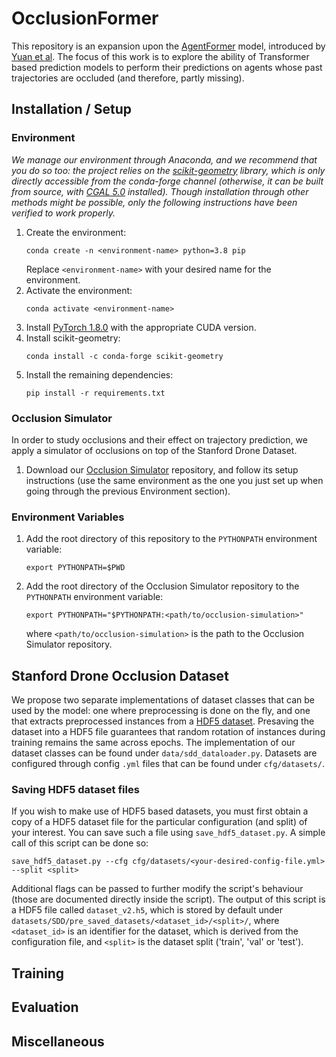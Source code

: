 # OcclusionFormer

This repository is an expansion upon the [AgentFormer](https://github.com/Khrylx/AgentFormer) model, introduced by [Yuan et al](https://arxiv.org/abs/2103.14023).
The focus of this work is to explore the ability of Transformer based prediction models to perform their predictions on agents whose past trajectories are occluded (and therefore, partly missing).

## Installation / Setup

### Environment

*We manage our environment through Anaconda, and we recommend that you do so too: the project relies on the [scikit-geometry](https://github.com/scikit-geometry/scikit-geometry) library, which is only directly accessible from the conda-forge channel (otherwise, it can be built from source, with [CGAL 5.0](https://www.cgal.org/) installed).
Though installation through other methods might be possible, only the following instructions have been verified to work properly.*

1. Create the environment:
   ```
   conda create -n <environment-name> python=3.8 pip
   ```
   Replace `<environment-name>` with your desired name for the environment.
2. Activate the environment:
   ```
   conda activate <environment-name>
   ```
3. Install [PyTorch 1.8.0](https://pytorch.org/get-started/previous-versions/#v180) with the appropriate CUDA version.
4. Install scikit-geometry:
   ```
   conda install -c conda-forge scikit-geometry
   ```
5. Install the remaining dependencies:
   ```
   pip install -r requirements.txt
   ```

### Occlusion Simulator

In order to study occlusions and their effect on trajectory prediction, we apply a simulator of occlusions on top of the Stanford Drone Dataset.

1. Download our [Occlusion Simulator](https://github.com/PFery4/occlusion-simulation) repository, and follow its setup instructions (use the same environment as the one you just set up when going through the previous Environment section).

### Environment Variables

1. Add the root directory of this repository to the `PYTHONPATH` environment variable:
   ```
   export PYTHONPATH=$PWD
   ```
2. Add the root directory of the Occlusion Simulator repository to the `PYTHONPATH` environment variable:
   ```
   export PYTHONPATH="$PYTHONPATH:<path/to/occlusion-simulation>"
   ```
   where `<path/to/occlusion-simulation>` is the path to the Occlusion Simulator repository.

## Stanford Drone Occlusion Dataset

We propose two separate implementations of dataset classes that can be used by the model: one where preprocessing is done on the fly, and one that extracts preprocessed instances from a [HDF5 dataset](https://www.hdfgroup.org/solutions/hdf5/).
Presaving the dataset into a HDF5 file guarantees that random rotation of instances during training remains the same across epochs.
The implementation of our dataset classes can be found under `data/sdd_dataloader.py`. Datasets are configured through config `.yml` files that can be found under `cfg/datasets/`.

### Saving HDF5 dataset files
If you wish to make use of HDF5 based datasets, you must first obtain a copy of a HDF5 dataset file for the particular configuration (and split) of your interest. You can save such a file using `save_hdf5_dataset.py`. A simple call of this script can be done so:
```
save_hdf5_dataset.py --cfg cfg/datasets/<your-desired-config-file.yml> --split <split>
```
Additional flags can be passed to further modify the script's behaviour (those are documented directly inside the script).
The output of this script is a HDF5 file called `dataset_v2.h5`, which is stored by default under `datasets/SDD/pre_saved_datasets/<dataset_id>/<split>/`, where `<dataset_id>` is an identifier for the dataset, which is derived from the configuration file, and `<split>` is the dataset split ('train', 'val' or 'test').

[//]: # (dataset_comparison.py)
[//]: # (visualize_dataset.py)

## Training

[//]: # (train.py)

## Evaluation

[//]: # (save_predictions.py)
[//]: # (save_occlusion_trajectories_information.py)
[//]: # (occlusionformer_eval.py)

[//]: # (performance_analysis/ttest.py)
[//]: # (performance_analysis/performance_summary.py)
[//]: # (performance_analysis/qualitative_example.py)
[//]: # (performance_analysis/occlusion_score_histograms.py)
[//]: # (performance_analysis/boxplots.py)
[//]: # (performance_analysis/prediction_groups_statistics.py)

## Miscellaneous

[//]: # (parameter_count.py)
[//]: # (plot_loss_graph.py)
[//]: # (CHECKSUMS)

